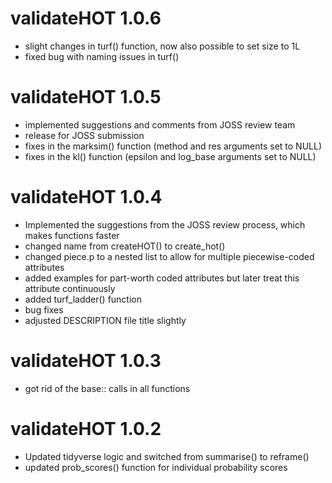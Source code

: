 # validateHOT 1.0.6

* slight changes in turf() function, now also possible to set size to 1L
* fixed bug with naming issues in turf()

# validateHOT 1.0.5

* implemented suggestions and comments from JOSS review team
* release for JOSS submission
* fixes in the marksim() function (method and res arguments set to NULL)
* fixes in the kl() function (epsilon and log_base arguments set to NULL)

# validateHOT 1.0.4

* Implemented the suggestions from the JOSS review process, which makes functions faster
* changed name from createHOT() to create_hot()
* changed piece.p to a nested list to allow for multiple piecewise-coded attributes
* added examples for part-worth coded attributes but later treat this attribute continuously
* added turf_ladder() function
* bug fixes
* adjusted DESCRIPTION file title slightly

# validateHOT 1.0.3

* got rid of the base:: calls in all functions

# validateHOT 1.0.2

* Updated tidyverse logic and switched from summarise() to reframe()
* updated prob_scores() function for individual probability scores
